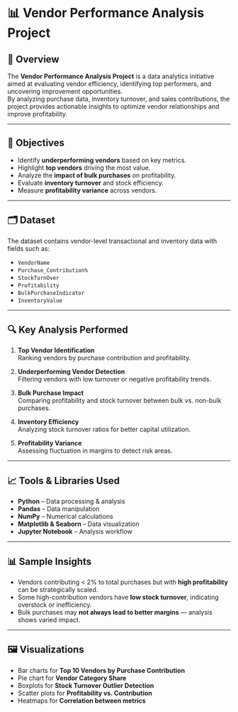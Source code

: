 # 📊 Vendor Performance Analysis Project

## 📌 Overview
The **Vendor Performance Analysis Project** is a data analytics initiative aimed at evaluating vendor efficiency, identifying top performers, and uncovering improvement opportunities.  
By analyzing purchase data, inventory turnover, and sales contributions, the project provides actionable insights to optimize vendor relationships and improve profitability.

---

## 🎯 Objectives
- Identify **underperforming vendors** based on key metrics.
- Highlight **top vendors** driving the most value.
- Analyze the **impact of bulk purchases** on profitability.
- Evaluate **inventory turnover** and stock efficiency.
- Measure **profitability variance** across vendors.

---

## 🗂 Dataset
The dataset contains vendor-level transactional and inventory data with fields such as:
- `VendorName`
- `Purchase_Contribution%`
- `StockTurnOver`
- `Profitability`
- `BulkPurchaseIndicator`
- `InventoryValue`

---

## 🔍 Key Analysis Performed
1. **Top Vendor Identification**  
   Ranking vendors by purchase contribution and profitability.
   
2. **Underperforming Vendor Detection**  
   Filtering vendors with low turnover or negative profitability trends.
   
3. **Bulk Purchase Impact**  
   Comparing profitability and stock turnover between bulk vs. non-bulk purchases.
   
4. **Inventory Efficiency**  
   Analyzing stock turnover ratios for better capital utilization.

5. **Profitability Variance**  
   Assessing fluctuation in margins to detect risk areas.

---

## 📈 Tools & Libraries Used
- **Python** – Data processing & analysis
- **Pandas** – Data manipulation
- **NumPy** – Numerical calculations
- **Matplotlib & Seaborn** – Data visualization
- **Jupyter Notebook** – Analysis workflow

---

## 📊 Sample Insights
- Vendors contributing < 2% to total purchases but with **high profitability** can be strategically scaled.
- Some high-contribution vendors have **low stock turnover**, indicating overstock or inefficiency.
- Bulk purchases may **not always lead to better margins** — analysis shows varied impact.

---

## 🖼 Visualizations
- Bar charts for **Top 10 Vendors by Purchase Contribution**
- Pie chart for **Vendor Category Share**
- Boxplots for **Stock Turnover Outlier Detection**
- Scatter plots for **Profitability vs. Contribution**
- Heatmaps for **Correlation between metrics**

